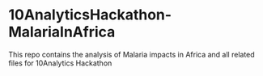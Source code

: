 # 10AnalyticsHackathon-MalariaInAfrica
This repo contains the analysis of Malaria impacts in Africa and all related files for 10Analytics Hackathon
